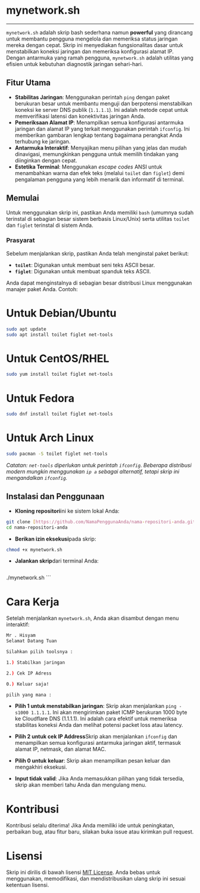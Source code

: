 # mynetwork.sh

---

`mynetwork.sh` adalah skrip bash sederhana namun **powerful** yang dirancang untuk membantu pengguna mengelola dan memeriksa status jaringan mereka dengan cepat. Skrip ini menyediakan fungsionalitas dasar untuk menstabilkan koneksi jaringan dan memeriksa konfigurasi alamat IP. Dengan antarmuka yang ramah pengguna, `mynetwork.sh` adalah utilitas yang efisien untuk kebutuhan diagnostik jaringan sehari-hari.

## Fitur Utama

-   **Stabilitas Jaringan**: Menggunakan perintah `ping` dengan paket berukuran besar untuk membantu menguji dan berpotensi menstabilkan koneksi ke server DNS publik (`1.1.1.1`). Ini adalah metode cepat untuk memverifikasi latensi dan konektivitas jaringan Anda.
-   **Pemeriksaan Alamat IP**: Menampilkan semua konfigurasi antarmuka jaringan dan alamat IP yang terkait menggunakan perintah `ifconfig`. Ini memberikan gambaran lengkap tentang bagaimana perangkat Anda terhubung ke jaringan.
-   **Antarmuka Interaktif**: Menyajikan menu pilihan yang jelas dan mudah dinavigasi, memungkinkan pengguna untuk memilih tindakan yang diinginkan dengan cepat.
-   **Estetika Terminal**: Menggunakan *escape codes* ANSI untuk menambahkan warna dan efek teks (melalui `toilet` dan `figlet`) demi pengalaman pengguna yang lebih menarik dan informatif di terminal.

## Memulai

Untuk menggunakan skrip ini, pastikan Anda memiliki `bash` (umumnya sudah terinstal di sebagian besar sistem berbasis Linux/Unix) serta utilitas `toilet` dan `figlet` terinstal di sistem Anda.

### Prasyarat

Sebelum menjalankan skrip, pastikan Anda telah menginstal paket berikut:

-   **`toilet`**: Digunakan untuk membuat seni teks ASCII besar.
-   **`figlet`**: Digunakan untuk membuat spanduk teks ASCII.

Anda dapat menginstalnya di sebagian besar distribusi Linux menggunakan manajer paket Anda. Contoh:

# Untuk Debian/Ubuntu

```bash
sudo apt update
sudo apt install toilet figlet net-tools
```

# Untuk CentOS/RHEL

```bash
sudo yum install toilet figlet net-tools
```

# Untuk Fedora

```bash
sudo dnf install toilet figlet net-tools
```

# Untuk Arch Linux

```bash
sudo pacman -S toilet figlet net-tools
```

<i>Catatan: `net-tools` diperlukan untuk perintah `ifconfig`. Beberapa distribusi modern mungkin menggunakan `ip a` sebagai alternatif, tetapi skrip ini mengandalkan `ifconfig`.</i>

## Instalasi dan Penggunaan

-   **Kloning repositori**ini ke sistem lokal Anda:

   ```bash
   git clone [https://github.com/NamaPenggunaAnda/nama-repositori-anda.git](https://github.com/NamaPenggunaAnda/nama-repositori-anda.git)
   cd nama-repositori-anda
   ```

-   **Berikan izin eksekusi**pada skrip:

   ```bash
   chmod +x mynetwork.sh
   ```

-   **Jalankan skrip**dari terminal Anda:

    ```bash
   ./mynetwork.sh
      ```

# Cara Kerja

  Setelah menjalankan `mynetwork.sh`, Anda akan disambut dengan menu interaktif:

  ```bash
  Mr . Hisyam
Selamat Datang Tuan

Silahkan pilih toolsnya :

1.) Stabilkan jaringan

2.) Cek IP Adress

0.) Keluar saja!

pilih yang mana :
  ```

-   **Pilih 1 untuk menstabilkan jaringan**: Skrip akan menjalankan `ping -s1000 1.1.1.1`. Ini akan mengirimkan paket ICMP berukuran 1000 byte ke Cloudflare DNS (1.1.1.1). Ini adalah cara efektif untuk memeriksa stabilitas koneksi Anda dan melihat potensi packet loss atau latency.
-   **Pilih 2 untuk cek IP Address**Skrip akan menjalankan `ifconfig` dan menampilkan semua konfigurasi antarmuka jaringan aktif, termasuk alamat IP, netmask, dan alamat MAC.

-   **Pilih 0 untuk keluar**: Skrip akan menampilkan pesan keluar dan mengakhiri eksekusi.

-   **Input tidak valid**: Jika Anda memasukkan pilihan yang tidak tersedia, skrip akan memberi tahu Anda dan mengulang menu.


# Kontribusi

Kontribusi selalu diterima! Jika Anda memiliki ide untuk peningkatan, perbaikan bug, atau fitur baru, silakan buka issue atau kirimkan pull request.

# Lisensi

Skrip ini dirilis di bawah lisensi <a href="https://github.com/Kavleri/Tools-sederhana-Hisyam/blob/main/LICENSE">MIT License</a>. Anda bebas untuk menggunakan, memodifikasi, dan mendistribusikan ulang skrip ini sesuai ketentuan lisensi.
